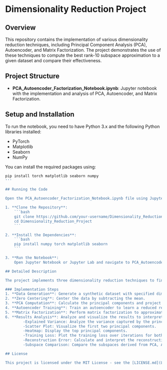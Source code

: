# Dimensionality Reduction Project

## Overview

This repository contains the implementation of various dimensionality reduction techniques, including Principal Component Analysis (PCA), Autoencoder, and Matrix Factorization. The project demonstrates the use of these techniques to compute the best rank-10 subspace approximation to a given dataset and compare their effectiveness.

## Project Structure

- **PCA_Autoencoder_Factorization_Notebook.ipynb**: Jupyter notebook with the implementation and analysis of PCA, Autoencoder, and Matrix Factorization.

## Setup and Installation

To run the notebook, you need to have Python 3.x and the following Python libraries installed:
- PyTorch
- Matplotlib
- Seaborn
- NumPy

You can install the required packages using:
```bash
pip install torch matplotlib seaborn numpy
'''

## Running the Code

Open the PCA_Autoencoder_Factorization_Notebook.ipynb file using Jupyter Notebook or Jupyter Lab to view and execute the code.

1. **Clone the Repository**:
    ```bash
    git clone https://github.com/your-username/Dimensionality_Reduction_Project.git
    cd Dimensionality_Reduction_Project
    ```

2. **Install the Dependencies**:
    ```bash
    pip install numpy torch matplotlib seaborn
    ```

3. **Run the Notebook**:
    Open Jupyter Notebook or Jupyter Lab and navigate to PCA_Autoencoder_Factorization_Notebook.ipynb. Execute the cells to run the code.

## Detailed Description

The project implements three dimensionality reduction techniques to find the principal components and reduce the dimensionality of a dataset while preserving as much variance as possible. These techniques are widely used in data preprocessing and feature extraction.

### Implementation Steps
1. **Data Generation**: Generate a synthetic dataset with specified dimensions and noise.
2. **Zero Centering**: Center the data by subtracting the mean.
3. **PCA Computation**: Calculate the principal components and project the data onto the reduced subspace.
4. **Autoencoder Training**: Train an autoencoder to learn a reduced representation of the data.
5. **Matrix Factorization**: Perform matrix factorization to approximate the data with lower-rank matrices.
6. **Results Analysis**: Analyze and visualize the results to interpret the variance captured and the effectiveness of each technique.
        -Explained Variance: Analyze the variance captured by the principal components.
        -Scatter Plot: Visualize the first two principal components.
        -Heatmap: Display the top principal components.
        -Training Loss: Plot the training loss over iterations for both Autoencoder and Matrix Factorization.
        -Reconstruction Error: Calculate and interpret the reconstruction error.
        -Subspace Comparison: Compare the subspaces derived from PCA, Autoencoder, and Matrix Factorization.

## License

This project is licensed under the MIT License - see the [LICENSE.md](LICENSE.md) file for details.
